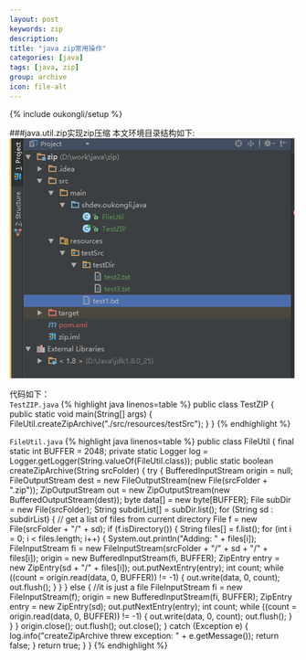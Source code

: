 ```yaml
---
layout: post
keywords: zip
description:
title: "java zip常用操作"
categories: [java]
tags: [java, zip]
group: archive
icon: file-alt
---
```

{% include oukongli/setup %}

###java.util.zip实现zip压缩
本文环境目录结构如下:   
![zip](/images/java/2015-01-12-zip.png)

代码如下：  
`TestZIP.java`
{% highlight java linenos=table %}
public class TestZIP {
    public static void main(String[] args) {
        FileUtil.createZipArchive("./src/resources/testSrc");
    }
}
{% endhighlight %}
<!-- more -->
`FileUtil.java`
{% highlight java linenos=table %}
public class FileUtil {
    final static int BUFFER = 2048;
    private static Logger log = Logger.getLogger(String.valueOf(FileUtil.class));
    public static boolean createZipArchive(String srcFolder) {
        try {
            BufferedInputStream origin = null;
            FileOutputStream dest = new FileOutputStream(new File(srcFolder + ".zip"));
            ZipOutputStream out = new ZipOutputStream(new BufferedOutputStream(dest));
            byte data[] = new byte[BUFFER];
            File subDir = new File(srcFolder);
            String subdirList[] = subDir.list();
            for (String sd : subdirList) {
                // get a list of files from current directory
                File f = new File(srcFolder + "/" + sd);
                if (f.isDirectory()) {
                    String files[] = f.list();
                    for (int i = 0; i < files.length; i++) {
                        System.out.println("Adding: " + files[i]);
                        FileInputStream fi = new FileInputStream(srcFolder + "/" + sd + "/" + files[i]);
                        origin = new BufferedInputStream(fi, BUFFER);
                        ZipEntry entry = new ZipEntry(sd + "/" + files[i]);
                        out.putNextEntry(entry);
                        int count;
                        while ((count = origin.read(data, 0, BUFFER)) != -1) {
                            out.write(data, 0, count);
                            out.flush();
                        }
                    }
                } else {
                    //it is just a file
                    FileInputStream fi = new FileInputStream(f);
                    origin = new BufferedInputStream(fi, BUFFER);
                    ZipEntry entry = new ZipEntry(sd);
                    out.putNextEntry(entry);
                    int count;
                    while ((count = origin.read(data, 0, BUFFER)) != -1) {
                        out.write(data, 0, count);
                        out.flush();
                    }
                }
            }
            origin.close();
            out.flush();
            out.close();
        } catch (Exception e) {
            log.info("createZipArchive threw exception: " + e.getMessage());
            return false;
        }
        return true;
    }
}
{% endhighlight %}

